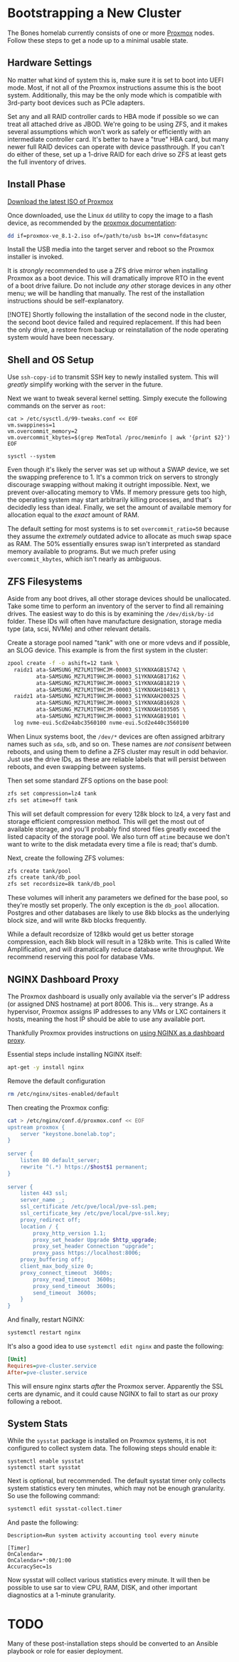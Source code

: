 # Bootstrapping a New Cluster

The Bones homelab currently consists of one or more [Proxmox](https://proxmox.com/en/) nodes. Follow these steps to get a node up to a minimal usable state.

## Hardware Settings

No matter what kind of system this is, make sure it is set to boot into UEFI mode. Most, if not all of the Proxmox instructions assume this is the boot system. Additionally, this may be the only mode which is compatible with 3rd-party boot devices such as PCIe adapters.

Set any and all RAID controller cards to HBA mode if possible so we can treat all attached drive as JBOD. We're going to be using ZFS, and it makes several assumptions which won't work as safely or efficiently with an intermediate controller card. It's better to have a "true" HBA card, but many newer full RAID devices can operate with device passthrough. If you can't do either of these, set up a 1-drive RAID for each drive so ZFS at least gets the full inventory of drives.

## Install Phase

[Download the latest ISO of Proxmox](https://proxmox.com/en/downloads/proxmox-virtual-environment/iso)

Once downloaded, use the Linux `dd` utility to copy the image to a flash device, as recommended by the [proxmox documentation](https://pve.proxmox.com/wiki/Prepare_Installation_Media):

```bash
dd if=proxmox-ve_8.1-2.iso of=/path/to/usb bs=1M conv=fdatasync
```

Install the USB media into the target server and reboot so the Proxmox installer is invoked.

It is _strongly_ recommended to use a ZFS drive mirror when installing Proxmox as a boot device. This will dramatically improve RTO in the event of a boot drive failure. Do not include _any other_ storage devices in any other menu; we will be handling that manually. The rest of the installation instructions should be self-explanatory.

[!NOTE]
Shortly following the installation of the second node in the cluster, the second boot device failed and required replacement. If this had been the only drive, a restore from backup or reinstallation of the node operating system would have been necessary.

## Shell and OS Setup

Use `ssh-copy-id` to transmit SSH key to newly installed system. This will _greatly_ simplify working with the server in the future.

Next we want to tweak several kernel setting. Simply execute the following commands on the server as `root`:

```
cat > /etc/sysctl.d/99-tweaks.conf << EOF
vm.swappiness=1
vm.overcommit_memory=2
vm.overcommit_kbytes=$(grep MemTotal /proc/meminfo | awk '{print $2}')
EOF

sysctl --system
```

Even though it's likely the server was set up without a SWAP device, we set the swapping preference to 1. It's a common trick on servers to strongly discourage swapping without making it outright impossible. Next, we prevent over-allocating memory to VMs. If memory pressure gets too high, the operating system may start arbitrarily killing processes, and that's decidedly less than ideal. Finally, we set the amount of available memory for allocation equal to the _exact_ amount of RAM.

The default setting for most systems is to set `overcommit_ratio=50` because they assume the _extremely_ outdated advice to allocate as much swap space as RAM. The 50% essentially ensures swap isn't interpreted as standard memory available to programs. But we much prefer using `overcommit_kbytes`, which isn't nearly as ambiguous.

## ZFS Filesystems

Aside from any boot drives, all other storage devices should be unallocated. Take some time to perform an inventory of the server to find all remaining drives. The easiest way to do this is by examining the `/dev/disk/by-id` folder. These IDs will often have manufacture designation, storage media type (ata, scsi, NVMe) and other relevant details.

Create a storage pool named "tank" with one or more vdevs and if possible, an SLOG device. This example is from the first system in the cluster:

```bash
zpool create -f -o ashift=12 tank \
  raidz1 ata-SAMSUNG_MZ7LM1T9HCJM-00003_S1YKNXAGB15742 \
         ata-SAMSUNG_MZ7LM1T9HCJM-00003_S1YKNXAGB17162 \
         ata-SAMSUNG_MZ7LM1T9HCJM-00003_S1YKNXAGB18219 \
         ata-SAMSUNG_MZ7LM1T9HCJM-00003_S1YKNXAH104813 \
  raidz1 ata-SAMSUNG_MZ7LM1T9HCJM-00003_S1YKNXAH200325 \
         ata-SAMSUNG_MZ7LM1T9HCJM-00003_S1YKNXAGB16928 \
         ata-SAMSUNG_MZ7LM1T9HCJM-00003_S1YKNXAH103505 \
         ata-SAMSUNG_MZ7LM1T9HCJM-00003_S1YKNXAGB19101 \
  log nvme-eui.5cd2e4abc3560100 nvme-eui.5cd2e440c3560100
```

When Linux systems boot, the `/dev/*` devices are often assigned arbitrary names such as `sda`, `sdb`, and so on. These names are _not consisent_ between reboots, and using them to define a ZFS cluster may result in odd behavior. Just use the drive IDs, as these are reliable labels that will persist between reboots, and even swapping between systems.

Then set some standard ZFS options on the base pool:

```bash
zfs set compression=lz4 tank
zfs set atime=off tank
```

This will set default compression for every 128k block to lz4, a very fast and storage efficient compression method. This will get the most out of available storage, and you'll probably find stored files greatly exceed the listed capacity of the storage pool. We also turn off `atime` because we don't want to write to the disk metadata every time a file is read; that's dumb.

Next, create the following ZFS volumes:

```bash
zfs create tank/pool
zfs create tank/db_pool
zfs set recordsize=8k tank/db_pool
```

These volumes will inherit any parameters we defined for the base pool, so they're mostly set properly. The only exception is the `db_pool` allocation. Postgres and other databases are likely to use 8kb blocks as the underlying block size, and will write 8kb blocks frequently. 

While a default recordsize of 128kb would get us better storage compression, each 8kb block will result in a 128kb write. This is called Write Amplification, and will dramatically reduce database write throughput. We recommend reserving this pool for database VMs.

## NGINX Dashboard Proxy

The Proxmox dashboard is usually only available via the server's IP address (or assigned DNS hostname) at port 8006. This is... very strange. As a hypervisor, Proxmox assigns IP addresses to any VMs or LXC containers it hosts, meaning the host IP should be able to use any available port.

Thankfully Proxmox provides instructions on [using NGINX as a dashboard proxy](https://pve.proxmox.com/wiki/Web_Interface_Via_Nginx_Proxy). 

Essential steps include installing NGINX itself:

```bash
apt-get -y install nginx
```

Remove the default configuration

```bash
rm /etc/nginx/sites-enabled/default
```

Then creating the Proxmox config:

```bash
cat > /etc/nginx/conf.d/proxmox.conf << EOF
upstream proxmox {
    server "keystone.bonelab.top";
}
 
server {
    listen 80 default_server;
    rewrite ^(.*) https://$host$1 permanent;
}
 
server {
    listen 443 ssl;
    server_name _;
    ssl_certificate /etc/pve/local/pve-ssl.pem;
    ssl_certificate_key /etc/pve/local/pve-ssl.key;
    proxy_redirect off;
    location / {
        proxy_http_version 1.1;
        proxy_set_header Upgrade $http_upgrade;
        proxy_set_header Connection "upgrade"; 
        proxy_pass https://localhost:8006;
	proxy_buffering off;
	client_max_body_size 0;
	proxy_connect_timeout  3600s;
        proxy_read_timeout  3600s;
        proxy_send_timeout  3600s;
        send_timeout  3600s;
    }
}
```

And finally, restart NGINX:

```bash
systemctl restart nginx
```

It's also a good idea to use `systemctl edit nginx` and paste the following:

```ini
[Unit]
Requires=pve-cluster.service
After=pve-cluster.service
```

This will ensure nginx starts _after_ the Proxmox server. Apparently the SSL certs are dynamic, and it could cause NGINX to fail to start as our proxy following a reboot.

## System Stats

While the `sysstat` package is installed on Proxmox systems, it is not configured to collect system data. The following steps should enable it:

```
systemctl enable sysstat
systemctl start sysstat
```

Next is optional, but recommended. The default sysstat timer only collects system statistics every ten minutes, which may not be enough granularity. So use the following command:

```bash
systemctl edit sysstat-collect.timer
```

And paste the following:

```[Unit]
Description=Run system activity accounting tool every minute

[Timer]
OnCalendar=
OnCalendar=*:00/1:00
AccuracySec=1s
```

Now sysstat will collect various statistics every minute. It will then be possible to use sar to view CPU, RAM, DISK, and other important diagnostics at a 1-minute granularity.


# TODO

Many of these post-installation steps should be converted to an Ansible playbook or role for easier deployment.
